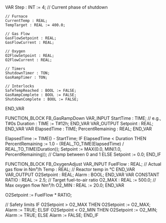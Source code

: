 VAR
    Step : INT := 4; // Current phase of shutdown

    // Furnace
    CurrentTemp : REAL;
    TempTarget : REAL := 400.0;

    // Gas Flow
    GasFlowSetpoint : REAL;
    GasFlowCurrent : REAL;

    // Oxygen
    O2FlowSetpoint : REAL;
    O2FlowCurrent : REAL;

    // Timers
    ShutdownTimer : TON;
    GasRampTimer : TON;

    // Interlocks
    SafeTempReached : BOOL := FALSE;
    GasRampComplete : BOOL := FALSE;
    ShutdownComplete : BOOL := FALSE;
END_VAR


FUNCTION_BLOCK FB_GasRampDown
VAR_INPUT
    StartTime : TIME; // e.g., T#0s
    Duration : TIME := T#12h;
END_VAR
VAR_OUTPUT
    Setpoint : REAL;
END_VAR
VAR
    ElapsedTime : TIME;
    PercentRemaining : REAL;
END_VAR

ElapsedTime := TIME() - StartTime;
IF ElapsedTime < Duration THEN
    PercentRemaining := 1.0 - (REAL_TO_TIME(ElapsedTime) / REAL_TO_TIME(Duration));
    Setpoint := MAX(0.0, MIN(1.0, PercentRemaining)); // Clamp between 0 and 1
ELSE
    Setpoint := 0.0;
END_IF

FUNCTION_BLOCK FB_OxygenAdjust
VAR_INPUT
    FuelFlow : REAL;        // Actual gas flow in Nm³/h
    Temp : REAL;            // Reactor temp in °C
END_VAR
VAR_OUTPUT
    O2Setpoint : REAL;
    Alarm : BOOL;
END_VAR
VAR CONSTANT
    RATIO : REAL := 2.5;    // Target fuel-to-air ratio
    O2_MAX : REAL := 500.0; // Max oxygen flow Nm³/h
    O2_MIN : REAL := 20.0;
END_VAR

O2Setpoint := FuelFlow * RATIO;

// Safety limits
IF O2Setpoint > O2_MAX THEN
    O2Setpoint := O2_MAX;
    Alarm := TRUE;
ELSIF O2Setpoint < O2_MIN THEN
    O2Setpoint := O2_MIN;
    Alarm := TRUE;
ELSE
    Alarm := FALSE;
END_IF
